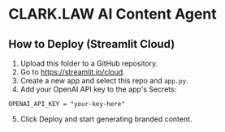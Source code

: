 # CLARK.LAW AI Content Agent
## How to Deploy (Streamlit Cloud)

1. Upload this folder to a GitHub repository.
2. Go to https://streamlit.io/cloud.
3. Create a new app and select this repo and `app.py`.
4. Add your OpenAI API key to the app's Secrets:

```
OPENAI_API_KEY = "your-key-here"
```

5. Click Deploy and start generating branded content.
